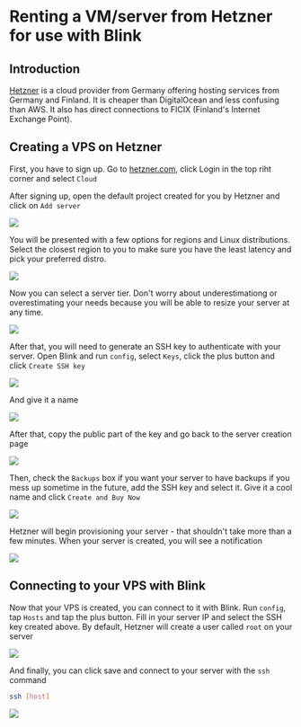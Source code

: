 # Renting a VM/server from Hetzner for use with Blink

## Introduction

[Hetzner](https://hetzner.cloud) is a cloud provider from Germany offering hosting services from Germany and Finland. It is cheaper than DigitalOcean and less confusing than AWS. It also has direct connections to FICIX (Finland's Internet Exchange Point).

## Creating a VPS on Hetzner

First, you have to sign up. Go to [hetzner.com](https://hetzner.com), click Login in the top riht corner and select `Cloud`

After signing up, open the default project created for you by Hetzner and click on `Add server`

![](hetzner/add_server.png)

You will be presented with a few options for regions and Linux distributions. Select the closest region to you to make sure you have the least latency and pick your preferred distro.

![](hetzner/select_region_and_distro.png)

Now you can select a server tier. Don't worry about underestimationg or overestimating your needs because you will be able to resize your server at any time.

![](hetzner/select_tier.png)

After that, you will need to generate an SSH key to authenticate with your server. Open Blink and run `config`, select `Keys`, click the plus button and click `Create SSH key`

![](hetzner/create_ssh_key.png)

And give it a name

![](hetzner/create_ssh_key_options.png)

After that, copy the public part of the key and go back to the server creation page

![](hetzner/copy_ssh_key.png)

Then, check the `Backups` box if you want your server to have backups if you mess up sometime in the future, add the SSH key and select it. Give it a cool name and click `Create and Buy Now`

![](hetzner/add_ssh_key.png)

Hetzner will begin provisioning your server - that shouldn't take more than a few minutes. When your server is created, you will see a notification

![](hetzner/server_created.png)

## Connecting to your VPS with Blink

Now that your VPS is created, you can connect to it with Blink. Run `config`, tap `Hosts` and tap the plus button. Fill in your server IP and select the SSH key created above. By default, Hetzner will create a user called `root` on your server

![](hetzner/create_host.png)

And finally, you can click save and connect to your server with the `ssh` command

```bash
ssh [host]
```

![](hetzner/finally_connected.png)
